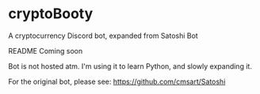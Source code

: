 # cryptoBooty
A cryptocurrency Discord bot, expanded from Satoshi Bot

README Coming soon

Bot is not hosted atm.  I'm using it to learn Python, and slowly expanding it.

For the original bot, please see:
https://github.com/cmsart/Satoshi
